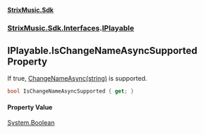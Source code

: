 #### [StrixMusic.Sdk](./index.md 'index')
### [StrixMusic.Sdk.Interfaces](./StrixMusic-Sdk-Interfaces.md 'StrixMusic.Sdk.Interfaces').[IPlayable](./StrixMusic-Sdk-Interfaces-IPlayable.md 'StrixMusic.Sdk.Interfaces.IPlayable')
## IPlayable.IsChangeNameAsyncSupported Property
If true, [ChangeNameAsync(string)](./StrixMusic-Sdk-Interfaces-IPlayable-ChangeNameAsync(string).md 'StrixMusic.Sdk.Interfaces.IPlayable.ChangeNameAsync(string)') is supported.  
```csharp
bool IsChangeNameAsyncSupported { get; }
```
#### Property Value
[System.Boolean](https://docs.microsoft.com/en-us/dotnet/api/System.Boolean 'System.Boolean')  
